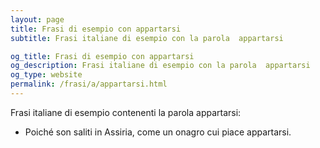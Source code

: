 ```yaml
---
layout: page
title: Frasi di esempio con appartarsi 
subtitle: Frasi italiane di esempio con la parola  appartarsi

og_title: Frasi di esempio con appartarsi 
og_description: Frasi italiane di esempio con la parola  appartarsi
og_type: website
permalink: /frasi/a/appartarsi.html
---
```


Frasi italiane di esempio contenenti la parola appartarsi:


- Poiché son saliti in Assiria, come un onagro cui piace appartarsi.
